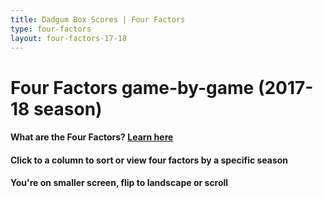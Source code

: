 ```yaml
---
title: Dadgum Box Scores | Four Factors
type: four-factors
layout: four-factors-17-18
---
```


# Four Factors game-by-game (2017-18 season)

#### What are the Four Factors? [Learn here](https://cbbstatshelp.com/four-factors/intro/)

<h4 class="jalek" >Click to a column to sort or view four factors by a specific season</h4> 

<h4 class="d-sm-none">You're on smaller screen, flip to landscape or scroll</h4>